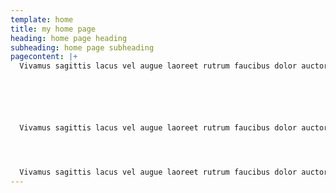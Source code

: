 ```yaml
---
template: home
title: my home page
heading: home page heading
subheading: home page subheading
pagecontent: |+
  Vivamus sagittis lacus vel augue laoreet rutrum faucibus dolor auctor. Vestibulum id ligula porta felis euismod semper. Nullam id dolor id nibh ultricies vehicula ut id elit. Etiam porta sem malesuada magna mollis euismod. Donec sed odio dui. Etiam porta sem malesuada magna mollis euismod.<br><br>






  Vivamus sagittis lacus vel augue laoreet rutrum faucibus dolor auctor. Vestibulum id ligula porta felis euismod semper. Nullam id dolor id nibh ultricies vehicula ut id elit. Etiam porta sem malesuada magna mollis euismod. Donec sed odio dui. Etiam porta sem malesuada magna mollis euismod./n/n/n




  Vivamus sagittis lacus vel augue laoreet rutrum faucibus dolor auctor. Vestibulum id ligula porta felis euismod semper. Nullam id dolor id nibh ultricies vehicula ut id elit. Etiam porta sem malesuada magna mollis euismod. Donec sed odio dui. Etiam porta sem malesuada magna mollis euismod.
---
```

